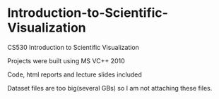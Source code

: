 # Introduction-to-Scientific-Visualization

CS530 Introduction to Scientific Visualization

Projects were built using MS VC++ 2010

Code, html reports and lecture slides included

Dataset files are too big(several GBs) so I am not attaching these files.
